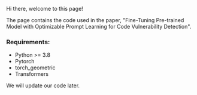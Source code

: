 Hi there, welcome to this page!

The page contains the code  used in the paper, "Fine-Tuning Pre-trained Model with Optimizable
Prompt Learning for Code Vulnerability Detection".

### Requirements:
* Python >= 3.8 <br>
* Pytorch <br>
* torch_geometric <br>
* Transformers <br>

We will update our code later.
